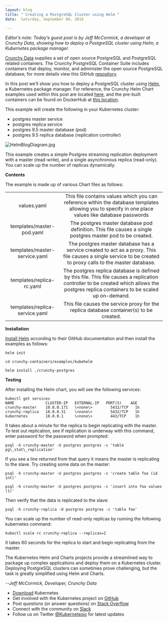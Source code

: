 ```yaml
---
layout: blog
title: " Creating a PostgreSQL Cluster using Helm "
date:  Saturday, September 09, 2016

---
```

_Editor’s note: Today’s guest post is by Jeff McCormick, a developer at Crunchy Data, showing how to deploy a PostgreSQL cluster using Helm, a Kubernetes package manager._  

[Crunchy Data](http://www.crunchydata.com/) supplies a set of open source PostgreSQL and PostgreSQL related containers. The Crunchy PostgreSQL Container Suite includes containers that deploy, monitor, and administer the open source PostgreSQL database, for more details view this GitHub [repository](https://github.com/crunchydata/crunchy-containers).   

In this post we’ll show you how to deploy a PostgreSQL cluster using [Helm](https://github.com/kubernetes/helm), a Kubernetes package manager. For reference, the Crunchy Helm Chart examples used within this post are located [here](https://github.com/CrunchyData/crunchy-containers/tree/master/examples/kubehelm/crunchy-postgres), and the pre-built containers can be found on DockerHub at [this location](https://hub.docker.com/u/crunchydata/dashboard/).   

This example will create the following in your Kubernetes cluster:  

- postgres master service
- postgres replica service
- postgres 9.5 master database (pod)
- postgres 9.5 replica database (replication controller)




 ![HelmBlogDiagram.jpg](https://lh5.googleusercontent.com/Ff3vRGv3RHsrbAvJUFpVTehohw-OI2AeFmeVSVrdJuU0mjx3lKTa07YlaB_a7rW65rfAdupyeSqOT2DyxnSJ6_y4sXY5DhW14qM-vkxRo32969VZEpUNrZ3hIFdwJ9T04Ev6w2to)



This example creates a simple Postgres streaming replication deployment with a master (read-write), and a single asynchronous replica (read-only). You can scale up the number of replicas dynamically.



**Contents**



The example is made up of various Chart files as follows:


|  |  |
| :------------: | :------------: |
|values.yaml |This file contains values which you can reference within the database templates allowing you to specify in one place values like database passwords|
|templates/master-pod.yaml|The postgres master database pod definition.  This file causes a single postgres master pod to be created.
|templates/master-service.yaml|The postgres master database has a service created to act as a proxy.  This file causes a single service to be created to proxy calls to the master database.
|templates/replica-rc.yaml| The postgres replica database is defined by this file.  This file causes a replication controller to be created which allows the postgres replica containers to be scaled up on-demand.|
|templates/replica-service.yaml|This file causes the service proxy for the replica database container(s) to be created.|




**Installation**



[Install Helm](https://github.com/kubernetes/helm#install) according to their GitHub documentation and then install the examples as follows:




```
helm init

cd crunchy-containers/examples/kubehelm

helm install ./crunchy-postgres
 ```



**Testing**



After installing the Helm chart, you will see the following services:



```
kubectl get services  
NAME              CLUSTER-IP   EXTERNAL-IP   PORT(S)    AGE  
crunchy-master    10.0.0.171   \<none\>        5432/TCP   1h  
crunchy-replica   10.0.0.31    \<none\>        5432/TCP   1h  
kubernetes        10.0.0.1     \<none\>        443/TCP    1h
 ```



It takes about a minute for the replica to begin replicating with the master. To test out replication, see if replication is underway with this command, enter password for the password when prompted:



```
psql -h crunchy-master -U postgres postgres -c 'table pg\_stat\_replication'
 ```



If you see a line returned from that query it means the master is replicating to the slave. Try creating some data on the master:




```
psql -h crunchy-master -U postgres postgres -c 'create table foo (id int)'

psql -h crunchy-master -U postgres postgres -c 'insert into foo values (1)'
 ```




Then verify that the data is replicated to the slave:




```
psql -h crunchy-replica -U postgres postgres -c 'table foo'
 ```



You can scale up the number of read-only replicas by running the following kubernetes command:



```
kubectl scale rc crunchy-replica --replicas=2
 ```


It takes 60 seconds for the replica to start and begin replicating from the master.  



The Kubernetes Helm and Charts projects provide a streamlined way to package up complex applications and deploy them on a Kubernetes cluster.  Deploying PostgreSQL clusters can sometimes prove challenging, but the task is greatly simplified using Helm and Charts.



_--Jeff McCormick, Developer, Crunchy Data_



- [Download](http://get.k8s.io/) Kubernetes
- Get involved with the Kubernetes project on [GitHub](https://github.com/kubernetes/kubernetes)
- Post questions (or answer questions) on [Stack Overflow](http://stackoverflow.com/questions/tagged/kubernetes)
- Connect with the community on [Slack](http://slack.k8s.io/)
- Follow us on Twitter [@Kubernetesio](https://twitter.com/kubernetesio) for latest updates
